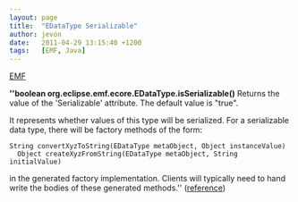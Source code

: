 ```yaml
---
layout: page
title:  "EDataType Serializable"
author: jevon
date:   2011-04-29 13:15:40 +1200
tags:   [EMF, Java]
---
```


[EMF](EMF.md)

**''boolean org.eclipse.emf.ecore.EDataType.isSerializable()**
Returns the value of the 'Serializable' attribute. The default value is "true". 

It represents whether values of this type will be serialized. For a serializable data type, there will be factory methods of the form: 

```
String convertXyzToString(EDataType metaObject, Object instanceValue)
  Object createXyzFromString(EDataType metaObject, String initialValue)
```

in the generated factory implementation. Clients will typically need to hand write the bodies of these generated methods.''
(<a href="http://download.eclipse.org/modeling/emf/emf/javadoc/2.5.0/org/eclipse/emf/ecore/EDataType.html#isSerializable%28%29">reference</a>)
